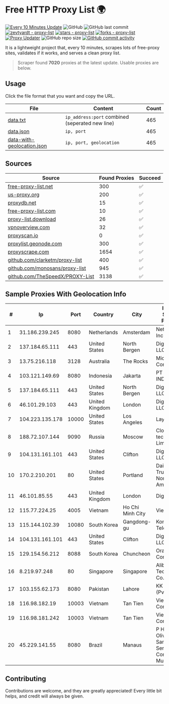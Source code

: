 
# Free HTTP Proxy List 🌍

[![Every 10 Minutes Update](https://github.com/mertguvencli/http-proxy-list/actions/workflows/main.yml/badge.svg?branch=main)](https://github.com/mertguvencli/http-proxy-list/actions/workflows/main.yml)
![GitHub](https://img.shields.io/github/license/mertguvencli/http-proxy-list)
![GitHub last commit](https://img.shields.io/github/last-commit/mertguvencli/http-proxy-list)
[![zevtyardt - proxy-list](https://img.shields.io/static/v1?label=zevtyardt&message=proxy-list&color=blue&logo=github)](https://github.com/zevtyardt/proxy-list "Go to GitHub repo")
[![stars - proxy-list](https://img.shields.io/github/stars/zevtyardt/proxy-list?style=social)](https://github.com/zevtyardt/proxy-list)
[![forks - proxy-list](https://img.shields.io/github/forks/zevtyardt/proxy-list?style=social)](https://github.com/zevtyardt/proxy-list)
[![Proxy Updater](https://github.com/zevtyardt/proxy-list/workflows/Proxy%20Updater/badge.svg)](https://github.com/zevtyardt/proxy-list/actions?query=workflow:"Proxy+Updater")
![GitHub repo size](https://img.shields.io/github/repo-size/zevtyardt/proxy-list)
[![GitHub commit activity](https://img.shields.io/github/commit-activity/m/zevtyardt/proxy-list?logo=commits)](https://github.com/zevtyardt/proxy-list/commits/main)

It is a lightweight project that, every 10 minutes, scrapes lots of free-proxy sites, validates if it works, and serves a clean proxy list.

> Scraper found **7020** proxies at the latest update. Usable proxies are below.

## Usage

Click the file format that you want and copy the URL.

|File|Content|Count|
|----|-------|-----|
|[data.txt](https://raw.githubusercontent.com/mertguvencli/http-proxy-list/main/proxy-list/data.txt)|`ip_address:port` combined (seperated new line)|465|
|[data.json](https://raw.githubusercontent.com/mertguvencli/http-proxy-list/main/proxy-list/data.json)|`ip, port`|465|
|[data-with-geolocation.json](https://raw.githubusercontent.com/mertguvencli/http-proxy-list/main/proxy-list/data-with-geolocation.json)|`ip, port, geolocation`|465|

## Sources

|Source|Found Proxies|Succeed|
|------|-------------|-------|
|[free-proxy-list.net](https://free-proxy-list.net)|300|✅|
|[us-proxy.org](https://www.us-proxy.org)|200|✅|
|[proxydb.net](http://proxydb.net)|15|✅|
|[free-proxy-list.com](https://free-proxy-list.com/?page=&port=&type%5B%5D=http&type%5B%5D=https&up_time=0&search=Search)|10|✅|
|[proxy-list.download](https://www.proxy-list.download/HTTP)|26|✅|
|[vpnoverview.com](https://vpnoverview.com/privacy/anonymous-browsing/free-proxy-servers)|32|✅|
|[proxyscan.io](https://www.proxyscan.io)|0|✅|
|[proxylist.geonode.com](https://proxylist.geonode.com/api/proxy-list?limit=300&page=1&sort_by=lastChecked&sort_type=desc&protocols=http,https)|300|✅|
|[proxyscrape.com](https://api.proxyscrape.com/v2/?request=displayproxies&protocol=http&timeout=10000&country=all&ssl=all&anonymity=all)|1654|✅|
|[github.com/clarketm/proxy-list](https://raw.githubusercontent.com/clarketm/proxy-list/master/proxy-list-raw.txt)|400|✅|
|[github.com/monosans/proxy-list](https://raw.githubusercontent.com/monosans/proxy-list/main/proxies/http.txt)|945|✅|
|[github.com/TheSpeedX/PROXY-List](https://raw.githubusercontent.com/TheSpeedX/PROXY-List/master/http.txt)|3138|✅|


## Sample Proxies With Geolocation Info

|#|Ip|Port|Country|City|Internet Service Provider|
|-|--|----|-------|----|-------------------------|
|1|31.186.239.245|8080|Netherlands|Amsterdam|NetSkope Inc|
|2|137.184.65.111|443|United States|North Bergen|DigitalOcean, LLC|
|3|13.75.216.118|3128|Australia|The Rocks|Microsoft Corporation|
|4|103.121.149.69|8080|Indonesia|Jakarta|PT EMERIO INDONESIA|
|5|137.184.65.111|443|United States|North Bergen|DigitalOcean, LLC|
|6|46.101.29.103|443|United Kingdom|London|DigitalOcean, LLC|
|7|104.223.135.178|10000|United States|Los Angeles|LayerHost|
|8|188.72.107.144|9090|Russia|Moscow|Cloud technology Limited (Ltd.)|
|9|104.131.161.101|443|United States|Clifton|DigitalOcean, LLC|
|10|170.2.210.201|80|United States|Portland|Daimler Trucks of North America LLC|
|11|46.101.85.55|443|United Kingdom|London|DigitalOcean|
|12|115.77.224.25|4005|Vietnam|Ho Chi Minh City|Viettel Group|
|13|115.144.102.39|10080|South Korea|Gangdong-gu|Korea Telecom|
|14|104.131.161.101|443|United States|Clifton|DigitalOcean, LLC|
|15|129.154.56.212|8088|South Korea|Chuncheon|Oracle Corporation|
|16|8.219.97.248|80|Singapore|Singapore|Alibaba (US) Technology Co., Ltd.|
|17|103.155.62.173|8080|Pakistan|Lahore|KK Networks (Pvt) Ltd.|
|18|116.98.182.19|10003|Vietnam|Tan Tien|Viettel Corporation|
|19|116.98.181.242|10003|Vietnam|Tan Tien|Viettel Corporation|
|20|45.229.141.55|8080|Brazil|Manaus|P H de Oliveira Santos Serviços e Comercio de Mul|



## Contributing

Contributions are welcome, and they are greatly appreciated! Every
little bit helps, and credit will always be given.

